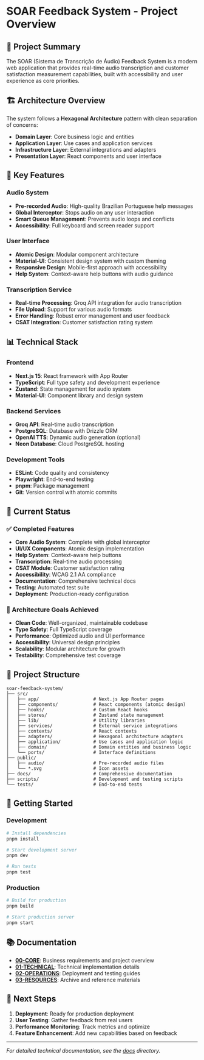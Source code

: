 # SOAR Feedback System - Project Overview

## 🎯 Project Summary

The SOAR (Sistema de Transcrição de Áudio) Feedback System is a modern web application that provides real-time audio transcription and customer satisfaction measurement capabilities, built with accessibility and user experience as core priorities.

## 🏗️ Architecture Overview

The system follows a **Hexagonal Architecture** pattern with clean separation of concerns:

- **Domain Layer**: Core business logic and entities
- **Application Layer**: Use cases and application services
- **Infrastructure Layer**: External integrations and adapters
- **Presentation Layer**: React components and user interface

## 🎵 Key Features

### Audio System

- **Pre-recorded Audio**: High-quality Brazilian Portuguese help messages
- **Global Interceptor**: Stops audio on any user interaction
- **Smart Queue Management**: Prevents audio loops and conflicts
- **Accessibility**: Full keyboard and screen reader support

### User Interface

- **Atomic Design**: Modular component architecture
- **Material-UI**: Consistent design system with custom theming
- **Responsive Design**: Mobile-first approach with accessibility
- **Help System**: Context-aware help buttons with audio guidance

### Transcription Service

- **Real-time Processing**: Groq API integration for audio transcription
- **File Upload**: Support for various audio formats
- **Error Handling**: Robust error management and user feedback
- **CSAT Integration**: Customer satisfaction rating system

## 📊 Technical Stack

### Frontend

- **Next.js 15**: React framework with App Router
- **TypeScript**: Full type safety and development experience
- **Zustand**: State management for audio system
- **Material-UI**: Component library and design system

### Backend Services

- **Groq API**: Real-time audio transcription
- **PostgreSQL**: Database with Drizzle ORM
- **OpenAI TTS**: Dynamic audio generation (optional)
- **Neon Database**: Cloud PostgreSQL hosting

### Development Tools

- **ESLint**: Code quality and consistency
- **Playwright**: End-to-end testing
- **pnpm**: Package management
- **Git**: Version control with atomic commits

## 🎯 Current Status

### ✅ Completed Features

- **Core Audio System**: Complete with global interceptor
- **UI/UX Components**: Atomic design implementation
- **Help System**: Context-aware help buttons
- **Transcription**: Real-time audio processing
- **CSAT Module**: Customer satisfaction rating
- **Accessibility**: WCAG 2.1 AA compliance
- **Documentation**: Comprehensive technical docs
- **Testing**: Automated test suite
- **Deployment**: Production-ready configuration

### 🎯 Architecture Goals Achieved

- **Clean Code**: Well-organized, maintainable codebase
- **Type Safety**: Full TypeScript coverage
- **Performance**: Optimized audio and UI performance
- **Accessibility**: Universal design principles
- **Scalability**: Modular architecture for growth
- **Testability**: Comprehensive test coverage

## 📁 Project Structure

```
soar-feedback-system/
├── src/
│   ├── app/                    # Next.js App Router pages
│   ├── components/             # React components (atomic design)
│   ├── hooks/                  # Custom React hooks
│   ├── stores/                 # Zustand state management
│   ├── lib/                    # Utility libraries
│   ├── services/               # External service integrations
│   ├── contexts/               # React contexts
│   ├── adapters/               # Hexagonal architecture adapters
│   ├── application/            # Use cases and application logic
│   ├── domain/                 # Domain entities and business logic
│   └── ports/                  # Interface definitions
├── public/
│   ├── audio/                  # Pre-recorded audio files
│   └── *.svg                   # Icon assets
├── docs/                       # Comprehensive documentation
├── scripts/                    # Development and testing scripts
└── tests/                      # End-to-end tests
```

## 🚀 Getting Started

### Development

```bash
# Install dependencies
pnpm install

# Start development server
pnpm dev

# Run tests
pnpm test
```

### Production

```bash
# Build for production
pnpm build

# Start production server
pnpm start
```

## 📚 Documentation

- **[00-CORE](./docs/00-CORE/)**: Business requirements and project overview
- **[01-TECHNICAL](./docs/01-TECHNICAL/)**: Technical implementation details
- **[02-OPERATIONS](./docs/02-OPERATIONS/)**: Deployment and testing guides
- **[03-RESOURCES](./docs/03-RESOURCES/)**: Archive and reference materials

## 🎯 Next Steps

1. **Deployment**: Ready for production deployment
2. **User Testing**: Gather feedback from real users
3. **Performance Monitoring**: Track metrics and optimize
4. **Feature Enhancement**: Add new capabilities based on feedback

---

_For detailed technical documentation, see the [docs](./docs/) directory._
